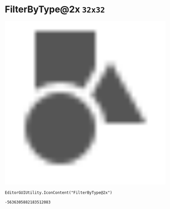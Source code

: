 # FilterByType@2x `32x32`
<img src="/img/FilterByType@2x.png" width=512 height=512>

``` CSharp
EditorGUIUtility.IconContent("FilterByType@2x")
```
```
-5636305882183512083
```
